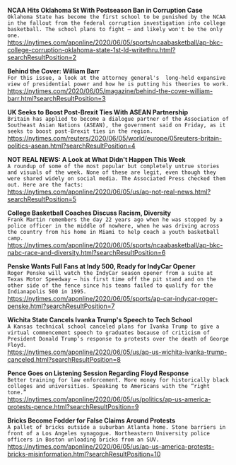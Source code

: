 **NCAA Hits Oklahoma St With Postseason Ban in Corruption Case**\
`Oklahoma State has become the first school to be punished by the NCAA in the fallout from the federal corruption investigation into college basketball. The school plans to fight — and likely won't be the only one.`\
https://nytimes.com/aponline/2020/06/05/sports/ncaabasketball/ap-bkc-college-corruption-oklahoma-state-1st-ld-writethru.html?searchResultPosition=2

**Behind the Cover: William Barr**\
`For this issue, a look at the attorney general's  long-held expansive view of presidential power and how he is putting his theories to work.`\
https://nytimes.com/2020/06/05/magazine/behind-the-cover-william-barr.html?searchResultPosition=3

**UK Seeks to Boost Post-Brexit Ties With ASEAN Partnership**\
`Britain has applied to become a dialogue partner of the Association of Southeast Asian Nations (ASEAN), the government said on Friday, as it seeks to boost post-Brexit ties in the region.`\
https://nytimes.com/reuters/2020/06/05/world/europe/05reuters-britain-politics-asean.html?searchResultPosition=4

**NOT REAL NEWS: A Look at What Didn't Happen This Week**\
`A roundup of some of the most popular but completely untrue stories and visuals of the week. None of these are legit, even though they were shared widely on social media. The Associated Press checked them out. Here are the facts:`\
https://nytimes.com/aponline/2020/06/05/us/ap-not-real-news.html?searchResultPosition=5

**College Basketball Coaches Discuss Racism, Diversity**\
`Frank Martin remembers the day 22 years ago when he was stopped by a police officer in the middle of nowhere, when he was driving across the country from his home in Miami to help coach a youth basketball camp.`\
https://nytimes.com/aponline/2020/06/05/sports/ncaabasketball/ap-bkc-nabc-race-and-diversity.html?searchResultPosition=6

**Penske Wants Full Fans at Indy 500, Ready for IndyCar Opener**\
`Roger Penske will watch the IndyCar season opener from a suite at Texas Motor Speedway — his first time off the pit stand and on the other side of the fence since his teams failed to qualify for the Indianapolis 500 in 1995. `\
https://nytimes.com/aponline/2020/06/05/sports/ap-car-indycar-roger-penske.html?searchResultPosition=7

**Wichita State Cancels Ivanka Trump's Speech to Tech School**\
`A Kansas technical school canceled plans for Ivanka Trump to give a virtual commencement speech to graduates because of criticism of President Donald Trump’s response to protests over the death of George Floyd.`\
https://nytimes.com/aponline/2020/06/05/us/ap-us-wichita-ivanka-trump-canceled.html?searchResultPosition=8

**Pence Goes on Listening Session Regarding Floyd Response**\
`Better training for law enforcement. More money for historically black colleges and universities. Speaking to Americans with the “right tone.” `\
https://nytimes.com/aponline/2020/06/05/us/politics/ap-us-america-protests-pence.html?searchResultPosition=9

**Bricks Become Fodder for False Claims Around Protests**\
`A pallet of bricks outside a suburban Atlanta home. Stone barriers in front of a Los Angeles synagogue. Northeastern University police officers in Boston unloading bricks from an SUV. `\
https://nytimes.com/aponline/2020/06/05/us/ap-us-america-protests-bricks-misinformation.html?searchResultPosition=10

